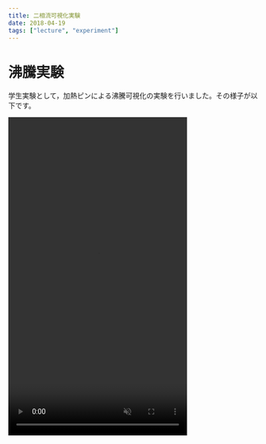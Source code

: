 ```yaml
---
title: 二相流可視化実験
date: 2018-04-19
tags: ["lecture", "experiment"]
---
```


# 沸騰実験
学生実験として，加熱ピンによる沸騰可視化の実験を行いました。その様子が以下です。

 <video controls autoplay loop muted width="360" height="640"><source src="/img/sample.mp4"></video>

